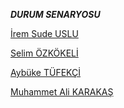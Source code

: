 ***DURUM SENARYOSU***

[İrem Sude USLU](./irems.md)

[Selim ÖZKÖKELİ](./)

[Aybüke TÜFEKÇİ](./)

[Muhammet Ali KARAKAŞ](./)

